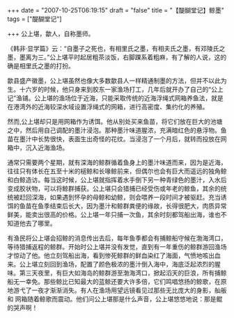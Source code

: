 +++
date = "2007-10-25T06:19:15"
draft = "false"
title = "【醍醐堂记】鲸墨"
tags = ["醍醐堂记"]

+++
公上堪，歙人，自称墨师。

《韩非·显学篇》云：“自墨子之死也，有相里氏之墨，有相夫氏之墨，有邓陵氏之墨，墨离为三。”公上堪平时起居粗茶淡饭，右脚踝系着粗麻，有了解的人说，这的确是相里氏之墨的打扮。

歙县盛产徽墨，公上堪虽然也像大多数歙县人一样精通制墨的方法，但并不以此为生。十六岁的时候，他只身来到胶东一家渔场打工，几年后就开办了自己的“公上记”渔铺。公上堪的渔场位于近海，只能采取传统的近海浮绳式网箱养鱼法，就是在港湾外的近海较深水域设置浮绳式的网箱，进行高密度、集约化的养殖。

然而,公上堪却只是用网箱作为诱饵。他从别处买来鱼苗，将它们放在巨大的池塘之中，然后用自己调配的墨汁浸泡。那种墨汁味道腥浓，充满暗红色的悬浮物。鱼苗在墨汁中长势很快，表面生出奇怪的花纹。当浸泡了一个月后，就转而投放在网箱中，沉入近海渔场。

通常只需要两个星期，就有深海的鲸群循着鱼身上的墨汁味道而来，因为是近海，往往只有体长在五至十米的槌鲸和长喙鲸前来，但偶尔也会有巨大而遥远的独角鲸和白鲸造访。每当这时候，公上堪就指挥着水手倒下另一种青绿色的墨汁，入水后变成胶状物，可以将鲸群捕获。公上堪只会猎捕已经受伤或年老的鲸鱼，其余的统统被赶回深海，如果遇到怀孕的母鲸和幼鲸，则会喂养一段时间才被驱赶。充当诱饵的鱼苗在鱼季结束后长大，因为墨汁和鲸群粪便的缘故，长得很肥大，肉质异常鲜美，能卖出很高的价格。公上堪一年只捕一次鱼，其余时刻都驾船出海，谁也不知道他去了哪里。

有渔民将公上堪会招鲸的消息传出去后，每年鱼季都会有捕鲸船守候在渤海湾口，等待猎捕返程的鲸群。开始时公上堪并没有发觉，直到有一年重伤的鲸群游回渔场才惊动了他。他立刻驾船出海，看到惨死鲸群的鲜血染红了海面，气愤地咳出血来。公上堪立刻回到渔场，配置了颜色极浓的墨汁倒入海中，海底泛起浓烈的腥味。第三天夜里，有巨大如海岛的鲸群游至渤海湾口，掀起滔天的巨浪，所有捕鲸船无一幸免。那些鲸比已知最大的蓝鲸还要大许多倍，它们鸣唱悠扬的鲸歌，在原地游弋了一夜才渐渐消失。有人在渔场用望远镜看见过那些无比庞大的身影，舢舨和 网箱随着鲸歌而震动。他们问公上堪那是什么声音，公上堪悠悠地说：那是鲲的哭声啊！
